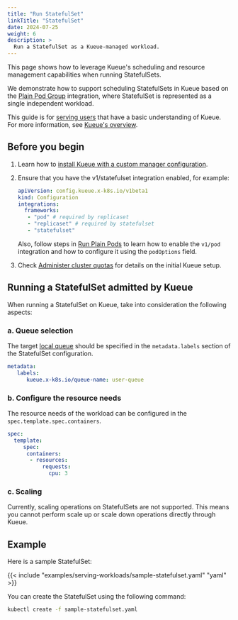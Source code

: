 ```yaml
---
title: "Run StatefulSet"
linkTitle: "StatefulSet"
date: 2024-07-25
weight: 6
description: >
  Run a StatefulSet as a Kueue-managed workload.
---
```


This page shows how to leverage Kueue's scheduling and resource management
capabilities when running StatefulSets.

We demonstrate how to support scheduling StatefulSets in Kueue based on the
[Plain Pod Group](https://kueue.sigs.k8s.io/docs/tasks/run/plain_pods/) integration,
where StatefulSet is represented as a single independent workload.

This guide is for [serving users](/docs/tasks#serving-user) that have a basic understanding of Kueue.
For more information, see [Kueue's overview](/docs/overview).

## Before you begin

1. Learn how to [install Kueue with a custom manager configuration](/docs/installation/#install-a-custom-configured-released-version).

2. Ensure that you have the v1/statefulset integration enabled, for example:
   ```yaml
   apiVersion: config.kueue.x-k8s.io/v1beta1
   kind: Configuration
   integrations:
     frameworks:
      - "pod" # required by replicaset
      - "replicaset" # required by statefulset
      - "statefulset"
   ```
   Also, follow steps in [Run Plain Pods](/docs/tasks/run/plain_pods/#before-you-begin)
   to learn how to enable the `v1/pod` integration and how to configure it using the `podOptions` field.

3. Check [Administer cluster quotas](/docs/tasks/manage/administer_cluster_quotas) for details on the initial Kueue setup.

## Running a StatefulSet admitted by Kueue

When running a StatefulSet on Kueue, take into consideration the following aspects:

### a. Queue selection

The target [local queue](/docs/concepts/local_queue) should be specified in the `metadata.labels` section of the StatefulSet configuration.

```yaml
metadata:
   labels:
      kueue.x-k8s.io/queue-name: user-queue
```

### b. Configure the resource needs
The resource needs of the workload can be configured in the `spec.template.spec.containers`.

```yaml
spec:
  template:
     spec:
      containers:
       - resources:
           requests:
             cpu: 3
```

### c. Scaling

Currently, scaling operations on StatefulSets are not supported.
This means you cannot perform scale up or scale down operations directly through Kueue.

## Example
Here is a sample StatefulSet:

{{< include "examples/serving-workloads/sample-statefulset.yaml" "yaml" >}}

You can create the StatefulSet using the following command:

```sh
kubectl create -f sample-statefulset.yaml
```
